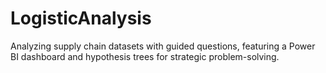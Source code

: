 # LogisticAnalysis
Analyzing supply chain datasets with guided questions, featuring a Power BI dashboard and hypothesis trees for strategic problem-solving.
